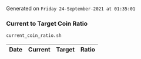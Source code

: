 Generated on `Friday 24-September-2021 at 01:35:01`

### Current to Target Coin Ratio
`current_coin_ratio.sh`

Date|Current|Target|Ratio
---|---|---|---
